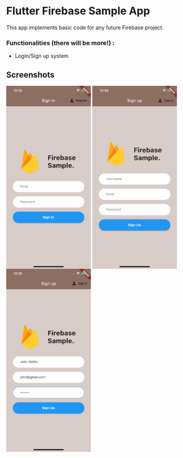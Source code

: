 # Flutter Firebase Sample App

This app implements basic code for any future Firebase project.

### Functionalities (there will be more!) :
  - Login/Sign up system 
  
## Screenshots

<div class="row">
<img src="screenshots/1.png" width=45% align="middle">
<img src="screenshots/2.png" width=45% align="middle">
<img src="screenshots/3.png" width=45% align="middle">
</div>
